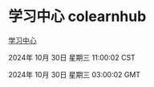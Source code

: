 # 学习中心 colearnhub
[学习中心](http://219.139.197.74:56308/colearnhub/)

2024年 10月 30日 星期三 11:00:02 CST

2024年 10月 30日 星期三 03:00:02 GMT
